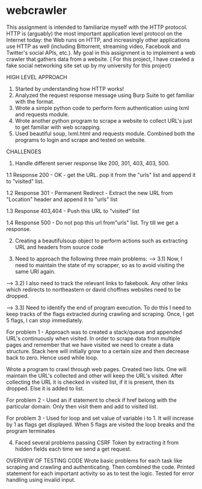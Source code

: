 # webcrawler
This assignment is intended to familiarize myself with the HTTP protocol. HTTP is (arguably) the most important application level protocol on the Internet today: the Web runs on HTTP, and increasingly other applications use HTTP as well (including Bittorrent, streaming video, Facebook and Twitter's social APIs, etc.). My goal in this assignment is to implement a web crawler that gathers data from a website. ( For this project, I have crawled a fake social networking site set up by my university for this project)

HIGH LEVEL APPROACH

1. Started by understanding how HTTP works! 
2. Analyzed the request response message using Burp Suite to get familiar with the format. 
3. Wrote a simple python code to perform form authentication using lxml and requests module. 
4. Wrote another python program to scrape a website to collect URL's just to get familiar with web scrapping. 
5. Used beautiful soup, lxml.html and requests module. Combined both the programs to login and scrape and tested on website. 

CHALLENGES

1.  Handle different server response like 200, 301, 403, 403, 500.

1.1  Response 200 - OK - get the URL. pop it from the "urls" list and append it to "visited" list.

1.2  Response 301 - Permanent Redirect - Extract the new URL from "Location" header and append it to "urls" list

1.3  Response 403,404 - Push this URL to "visited" list

1.4  Response 500 - Do not pop this url from"urls" list. Try till we get a response.


2. Creating a beautifulsoup object to perform actions such as extracting URL and headers from source code

3. Need to approach the following three main problems:
--> 3.1) Now, I need to maintain the state of my scrapper, so as to avoid visiting the same URI again.

--> 3.2) I also need to track the relevant links to fakebook. Any other links which redirects to northeastern or david choffnes websites need to be dropped.

--> 3.3) Need to identify the end of program execution. To do this I need to keep tracks of the flags extracted during crawling and scraping. Once, I get 5 flags, I can stop immediately.

For problem 1 -
Approach was to created a stack/queue  and appended URL's continuously when visited. In order to scrape data from multiple pages and remember that we have visited we need to create a data structure. Stack here will initially grow to a certain size and then decrease back to zero. Hence used while loop.

Wrote a program to crawl through web pages. Created two lists. One will maintain the URL's collected and other will keep the URL's visited. After collecting the URL it is checked in visited list, if it is present, then its dropped. Else it is added to list.


For problem 2 -
Used an if statement to check if href belong with the particular domain. Only then visit them and add to visited list.

For problem 3 -
Used for loop and set value of variable i to 1. It will increase by 1 as flags get displayed. When 5 flags are visited the loop breaks and the program terminates

4. Faced several problems passing CSRF Token by extracting it from hidden fields each time we send a get request.

OVERVIEW OF TESTING CODE
Wrote basic problems for each task like scraping and crawling and authenticating. Then combined the code.
Printed statement for each important activity so as to test the logic. Tested for error handling using invalid input.





